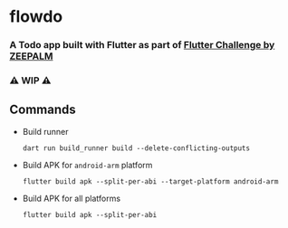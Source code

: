 # flowdo

### A Todo app built with Flutter as part of <a href="https://www.zeepalm.com/flutter-challenge">Flutter Challenge by ZEEPALM</a>

### ⚠️ WIP ⚠️

## Commands

- Build runner
  
  ``` 
  dart run build_runner build --delete-conflicting-outputs
  ```

- Build APK for `android-arm` platform
  
  ```
  flutter build apk --split-per-abi --target-platform android-arm 
  ```

- Build APK for all platforms

  ```
  flutter build apk --split-per-abi
  ```